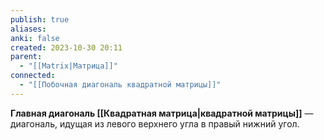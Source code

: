 ```yaml
---
publish: true
aliases: 
anki: false
created: 2023-10-30 20:11
parent:
  - "[[Matrix|Матрица]]"
connected:
  - "[[Побочная диагональ квадратной матрицы]]"
---
```


**Главная диагональ [[Квадратная матрица|квадратной матрицы]]** — диагональ, идущая из левого верхнего угла в правый нижний угол.












